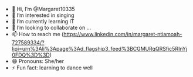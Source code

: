 - 👋 Hi, I’m @Margaret10335
- 👀 I’m interested in singing
- 🌱 I’m currently learning IT
- 💞️ I’m looking to collaborate on ...
- 📫 How to reach me (https://www.linkedin.com/in/margaret-ntiamoah-727589334/?lipi=urn%3Ali%3Apage%3Ad_flagship3_feed%3BCGMURqQRSfic5RInYj0FDQ%3D%3D)
- 😄 Pronouns: She/her
- ⚡ Fun fact: learning to dance well

<!---
Margaret10335/Margaret10335 is a ✨ special ✨ repository because its `README.md` (this file) appears on your GitHub profile.
You can click the Preview link to take a look at your changes.
--->
